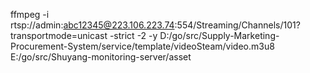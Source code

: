 ffmpeg -i rtsp://admin:abc12345@223.106.223.74:554/Streaming/Channels/101?transportmode=unicast -strict -2 -y D:/go/src/Supply-Marketing-Procurement-System/service/template/videoSteam/video.m3u8
E:/go/src/Shuyang-monitoring-server/asset

